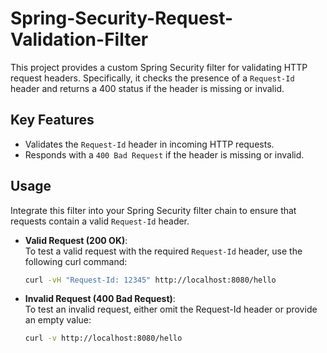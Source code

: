# Spring-Security-Request-Validation-Filter

This project provides a custom Spring Security filter for validating HTTP request headers. Specifically, it checks the
presence of a `Request-Id` header and returns a 400 status if the header is missing or invalid.

## Key Features

- Validates the `Request-Id` header in incoming HTTP requests.
- Responds with a `400 Bad Request` if the header is missing or invalid.

## Usage

Integrate this filter into your Spring Security filter chain to ensure that requests contain a valid `Request-Id`
header.

- **Valid Request (200 OK)**:  
  To test a valid request with the required `Request-Id` header, use the following curl command:
  ```bash
  curl -vH "Request-Id: 12345" http://localhost:8080/hello
    ```

- **Invalid Request (400 Bad Request)**:  
  To test an invalid request, either omit the Request-Id header or provide an empty value:
  ```bash
  curl -v http://localhost:8080/hello
  ```